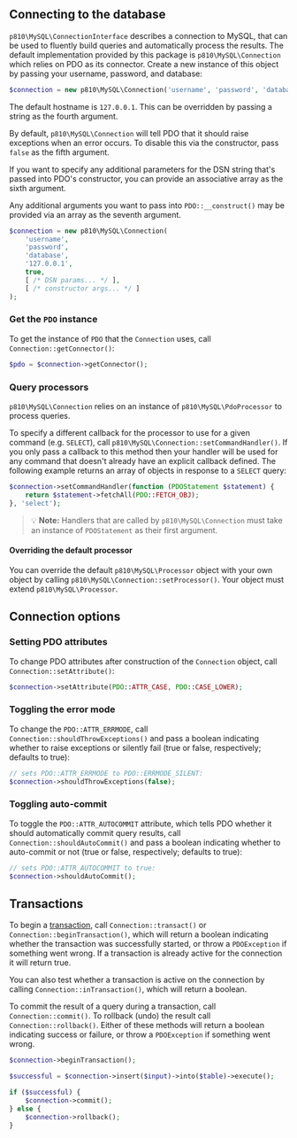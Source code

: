 ## Connecting to the database
`p810\MySQL\ConnectionInterface` describes a connection to MySQL, that can be used to fluently build queries and automatically process the results. The default implementation provided by this package is `p810\MySQL\Connection` which relies on PDO as its connector. Create a new instance of this object by passing your username, password, and database: 

```php
$connection = new p810\MySQL\Connection('username', 'password', 'database');
```

The default hostname is `127.0.0.1`. This can be overridden by passing a string as the fourth argument.

By default, `p810\MySQL\Connection` will tell PDO that it should raise exceptions when an error occurs. To disable this via the constructor, pass `false` as the fifth argument.

If you want to specify any additional parameters for the DSN string that's passed into PDO's constructor, you can provide an associative array as the sixth argument.

Any additional arguments you want to pass into `PDO::__construct()` may be provided via an array as the seventh argument.

```php
$connection = new p810\MySQL\Connection(
    'username',
    'password',
    'database',
    '127.0.0.1',
    true,
    [ /* DSN params... */ ],
    [ /* constructor args... */ ]
);
```

### Get the `PDO` instance
To get the instance of `PDO` that the `Connection` uses, call `Connection::getConnector()`:

```php
$pdo = $connection->getConnector();
```

### Query processors
`p810\MySQL\Connection` relies on an instance of `p810\MySQL\PdoProcessor` to process queries.

To specify a different callback for the processor to use for a given command (e.g. `SELECT`), call `p810\MySQL\Connection::setCommandHandler()`. If you only pass a callback to this method then your handler will be used for any command that doesn't already have an explicit callback defined. The following example returns an array of objects in response to a `SELECT` query:

```php
$connection->setCommandHandler(function (PDOStatement $statement) {
    return $statement->fetchAll(PDO::FETCH_OBJ);
}, 'select');
```

> :bulb: **Note:** Handlers that are called by `p810\MySQL\Connection` must take an instance of `PDOStatement` as their first argument.

#### Overriding the default processor
You can override the default `p810\MySQL\Processor` object with your own object by calling `p810\MySQL\Connection::setProcessor()`. Your object must extend `p810\MySQL\Processor`.

## Connection options
### Setting PDO attributes
To change PDO attributes after construction of the `Connection` object, call `Connection::setAttribute()`:

```php
$connection->setAttribute(PDO::ATTR_CASE, PDO::CASE_LOWER);
```

### Toggling the error mode
To change the `PDO::ATTR_ERRMODE`, call `Connection::shouldThrowExceptions()` and pass a boolean indicating whether to raise exceptions or silently fail (true or false, respectively; defaults to true):

```php
// sets PDO::ATTR_ERRMODE to PDO::ERRMODE_SILENT:
$connection->shouldThrowExceptions(false);
```

### Toggling auto-commit
To toggle the `PDO::ATTR_AUTOCOMMIT` attribute, which tells PDO whether it should automatically commit query results, call `Connection::shouldAutoCommit()` and pass a boolean indicating whether to auto-commit or not (true or false, respectively; defaults to true):

```php
// sets PDO::ATTR_AUTOCOMMIT to true:
$connection->shouldAutoCommit();
```

## Transactions
To begin a [transaction](https://www.php.net/manual/en/pdo.transactions.php), call `Connection::transact()` or `Connection::beginTransaction()`, which will return a boolean indicating whether the transaction was successfully started, or throw a `PDOException` if something went wrong. If a transaction is already active for the connection it will return true.

You can also test whether a transaction is active on the connection by calling `Connection::inTransaction()`, which will return a boolean.

To commit the result of a query during a transaction, call `Connection::commit()`. To rollback (undo) the result call `Connection::rollback()`. Either of these methods will return a boolean indicating success or failure, or throw a `PDOException` if something went wrong.

```php
$connection->beginTransaction();

$successful = $connection->insert($input)->into($table)->execute();

if ($successful) {
    $connection->commit();
} else {
    $connection->rollback();
}
```
